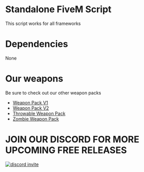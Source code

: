 # Standalone FiveM Script
This script works for all frameworks

# Dependencies 
None

# Our weapons 
Be sure to check out our other weapon packs 

* [Weapon Pack V1](https://www.youtube.com/watch?v=Gm3HWxs_0JQ&ab_channel=PolarThePlug)
* [Weapon Pack V2](https://www.youtube.com/watch?v=w-yVs02RO8Y&ab_channel=PolarThePlug)
* [Throwable Weapon Pack](https://www.youtube.com/watch?v=MfZsuhiqX7g&ab_channel=PolarThePlug)
* [Zombie Weapon Pack](https://www.youtube.com/watch?v=trDzei0mS0I&ab_channel=PolarThePlug)


# JOIN OUR DISCORD FOR MORE UPCOMING FREE RELEASES 
[![discord invite](https://cdn.discordapp.com/attachments/1179953789516664923/1287758898585141248/discordbannerinvite.png?ex=66f2b66e&is=66f164ee&hm=281783449434e50603d27e8b27b8a0cc7283b02b7b2c400020930c5f382f63aa&)](https://discord.gg/PjNgP4tAv9)
